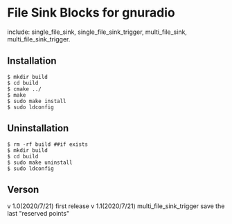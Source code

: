 # File Sink Blocks for gnuradio

include:  single_file_sink, single_file_sink_trigger, multi_file_sink, multi_file_sink_trigger.

## Installation

```shell
$ mkdir build
$ cd build
$ cmake ../
$ make
$ sudo make install
$ sudo ldconfig
```

## Uninstallation

```shell
$ rm -rf build ##if exists
$ mkdir build
$ cd build
$ sudo make uninstall
$ sudo ldconfig
```

## Verson
v 1.0(2020/7/21) first release
v 1.1(2020/7/21) multi_file_sink_trigger save the last "reserved points"

